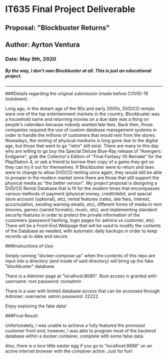 # IT635 Final Project Deliverable
## Proposal: "Blockbuster Returns"
## Author: Ayrton Ventura
### Date: May 9th, 2020
##### By the way, I don't own Blockbuster at all. This is just an educational project.
-------------------------------------

###Details regarding the original submission (made before COVID-19 lockdown):

Long ago, in the distant age of the 90s and early 2000s, DVD/CD rentals were one of the top entertainment markets in the country. Blockbuster was a household name and returning movies on a due date was a thing on people's calendars because nobody wanted late fees. Back then, those companies required the use of custom database management systems in order to handle the millions of customers that would rent from the stores. Nowadays, the renting of physical mediums is long gone due to the digital age, but those that want to go "retro" still exist. There are many to this day who are willing to go buy the Special Deluxe Blue-Ray release of "Avengers: Endgame", grab the Collector's Edition of "Final Fantasy VII Remake" for the PlayStation 4, or ask a friend to borrow their copy of a game they got so they can try it out for themselves. If Blockbuster were to return and laws were to change to allow DVD/CD renting once again, they would still be able to prosper in the modern market since there are those that still support the physical media as "the better version".
My project proposal is designing a DVD/CD Rental Database that is fit for the modern times that encompasses various methods of payment (physical money, credit/debit, and special store account {optional}, etc), rental features (rates, late fees, interest, accumulation, sending warning emails, etc), different forms of media to rent (movies, games {varied formats}, music, etc), and implementing standard security features in order to protect the private information of the customers (password hashing, login pages for admins vs customer, etc). There will be a Front-End Webpage that will be used to modify the contents of the Database as needed, with automatic daily backups in order to keep records up to date and secure.

###Instructions of Use:

Simply running "docker-compose up" when the contents of this repo are input into a directory {and inside of said directory} will bring up the fake "blockbuster" database.

There is a Adminer page at "localhost:8080". Root access is granted with:
username: root
password: rootadmin

There is a user with limited database access that can be accessed through Adminer:
username: admin
password: 22222

Enjoy exploring the fake data!

###Final Result:

Unfortunately, I was unable to achieve a fully featured the promised customer front end; however, I was able to program most of the backend database within a docker container, complete with some false data.

Also, there is a nice little easter egg if you go to "localhost:8888" on an active internet browser with the container active. Just for fun!